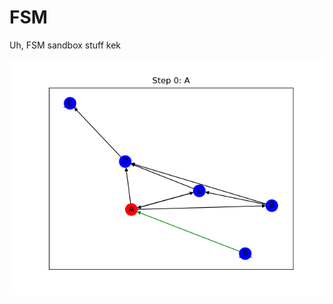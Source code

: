 # FSM 

Uh, FSM sandbox stuff kek

![](https://github.com/GRAYgoose124/sand-fsm/blob/master/basic_fsm_demo.gif?raw=True)